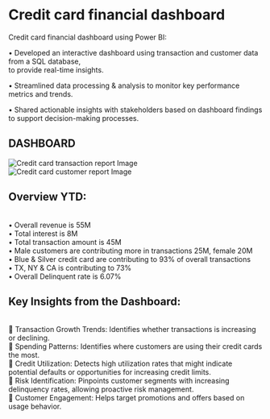 # Credit card financial dashboard
Credit card financial dashboard using Power BI:

• Developed an interactive dashboard using transaction and customer data from a SQL database,
<br>
  to provide real-time insights.

• Streamlined data processing & analysis to monitor key performance metrics and trends.

• Shared actionable insights with stakeholders based on dashboard findings to support decision-making processes.

## DASHBOARD
![Credit card transaction report Image](https://github.com/rupeshkr-in/Credit_card_financial_dashboard/blob/main/Credit%20card%20transaction%20report.jpg)
![Credit card customer report Image](https://github.com/rupeshkr-in/Credit_card_financial_dashboard/blob/main/Credit%20card%20customer%20report.jpg)

## Overview YTD:
<br>
• Overall revenue is 55M
<br>
• Total interest is 8M
<br>
• Total transaction amount is 45M
<br>
• Male customers are contributing more in transactions 25M, female 20M
<br>
• Blue & Silver credit card are contributing to 93% of overall transactions
<br>
• TX, NY & CA is contributing to 73%
<br>
• Overall Delinquent rate is 6.07%

<br>

## Key Insights from the Dashboard:
 <br>
🔹 Transaction Growth Trends: Identifies whether transactions is increasing or declining.
<br>
🔹 Spending Patterns: Identifies where customers are using their credit cards the most.
<br>
🔹 Credit Utilization: Detects high utilization rates that might indicate potential defaults or opportunities for increasing credit limits.
<br>
🔹 Risk Identification: Pinpoints customer segments with increasing delinquency rates, allowing proactive risk management.
<br>
🔹 Customer Engagement: Helps target promotions and offers based on usage behavior.
